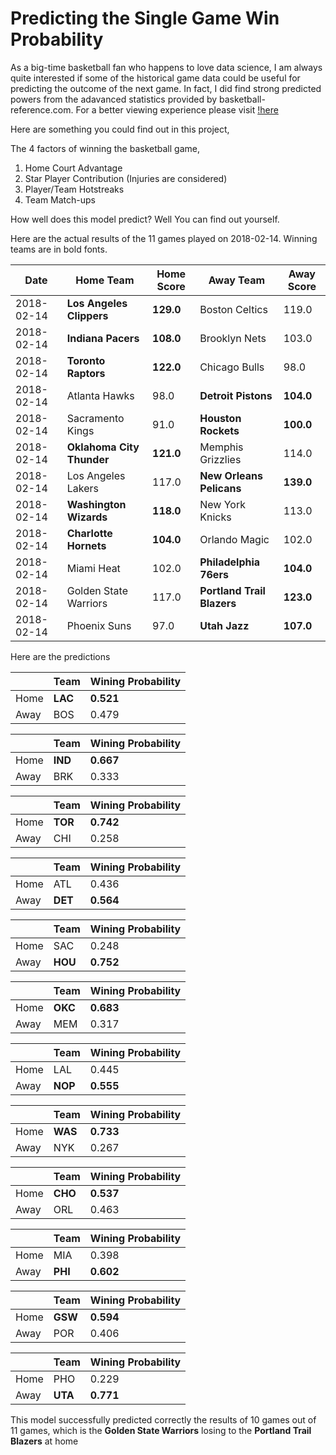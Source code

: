 # Predicting the Single Game Win Probability


As a big-time basketball fan who happens to love data science, I am always quite interested if some of the historical game data could be useful for predicting the outcome of the next game. In fact, I did find strong predicted powers from the adavanced statistics provided by basketball-reference.com. For a better viewing experience please visit [!here](http://nbviewer.jupyter.org/github/chenbowen184/NBA_Analytics_Project/blob/master/NBA%20Single%20Game%20Predictions%20-%20Model.ipynb)

Here are something you could find out in this project,

The 4 factors of winning the basketball game,

1. Home Court Advantage
2. Star Player Contribution (Injuries are considered)
3. Player/Team Hotstreaks
4. Team Match-ups

How well does this model predict? Well You can find out yourself.

Here are the actual results of the 11 games played on 2018-02-14. Winning teams are in bold fonts.

| Date       | Home Team             | Home Score | Away Team              | Away Score |
|------------|-----------------------|------------|------------------------|------------|
| 2018-02-14 | **Los Angeles Clippers**  | **129.0**      | Boston Celtics         | 119.0      |
| 2018-02-14 | **Indiana Pacers**        | **108.0**      | Brooklyn Nets          | 103.0      |
| 2018-02-14 | **Toronto Raptors**       | **122.0**      | Chicago Bulls          | 98.0       |
| 2018-02-14 | Atlanta Hawks         | 98.0       | **Detroit Pistons**        | **104.0**      |
| 2018-02-14 | Sacramento Kings      | 91.0       | **Houston Rockets**        | **100.0**      |
| 2018-02-14 | **Oklahoma City Thunder** | **121.0**      | Memphis Grizzlies      | 114.0      |
| 2018-02-14 | Los Angeles Lakers    | 117.0      | **New Orleans Pelicans**   | **139.0**      |
| 2018-02-14 | **Washington Wizards**    | **118.0**      | New York Knicks        | 113.0      |
| 2018-02-14 | **Charlotte Hornets**     | **104.0**      | Orlando Magic          | 102.0      |
| 2018-02-14 | Miami Heat            | 102.0      | **Philadelphia 76ers**     | **104.0**      |
| 2018-02-14 | Golden State Warriors | 117.0      | **Portland Trail Blazers** | **123.0**      |
| 2018-02-14 | Phoenix Suns          | 97.0       | **Utah Jazz**              | **107.0**      |

Here are the predictions

|      | Team | Wining Probability |
|------|------|--------------------|
| Home | **LAC**  | **0.521**              |
| Away | BOS  | 0.479              |

|      | Team | Wining Probability |
|------|------|--------------------|
| Home | **IND**  | **0.667**              |
| Away | BRK  | 0.333              |

|      | Team | Wining Probability |
|------|------|--------------------|
| Home | **TOR** | **0.742**              |
| Away | CHI  | 0.258              |

|      | Team | Wining Probability |
|------|------|--------------------|
| Home | ATL  | 0.436              |
| Away | **DET**  | **0.564**              |

|      | Team | Wining Probability |
|------|------|--------------------|
| Home | SAC  | 0.248              |
| Away | **HOU**  | **0.752**              |

|      | Team | Wining Probability |
|------|------|--------------------|
| Home | **OKC**  | **0.683**              |
| Away | MEM  | 0.317              |

|      | Team | Wining Probability |
|------|------|--------------------|
| Home | LAL  | 0.445              |
| Away | **NOP**  | **0.555**              |

|      | Team | Wining Probability |
|------|------|--------------------|
| Home | **WAS**  | **0.733**              |
| Away | NYK  | 0.267              |

|      | Team | Wining Probability |
|------|------|--------------------|
| Home | **CHO**  | **0.537**              |
| Away | ORL  | 0.463              |

|      | Team | Wining Probability |
|------|------|--------------------|
| Home | MIA  | 0.398              |
| Away | **PHI**  | **0.602**              |

|      | Team | Wining Probability |
|------|------|--------------------|
| Home | **GSW**  | **0.594**              |
| Away | POR  | 0.406              |

|      | Team | Wining Probability |
|------|------|--------------------|
| Home | PHO  | 0.229              |
| Away | **UTA**  | **0.771**              |

This model successfully predicted correctly the results of 10 games out of 11 games, which is the **Golden State Warriors** losing to the **Portland Trail Blazers** at home
